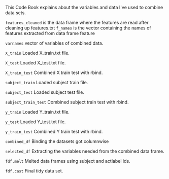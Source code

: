 This Code Book explains about the variables and data I've used to combine data sets.


``` features_cleaned ``` is the data frame where the features are read after cleaning up features.txt
``` f_names ``` is the vector containing the names of features extracted from data frame feature

``` varnames ``` vector of variables of combined data.

``` X_train ``` Loaded X_train.txt file.

``` X_test ``` Loaded X_test.txt file.

``` X_train_test ``` Combined X train test with rbind.

``` subject_train ``` Loaded subject train file.

``` subject_test ``` Loaded subject test file.

``` subject_train_test ``` Combined subject train test with rbind.

``` y_train ``` Loaded Y_train.txt file.

``` y_test ``` Loaded Y_test.txt file.

``` y_train_test ``` Combined Y train test with rbind.

``` combined_df ``` Binding the datasets got columnwise

``` selected_df ``` Extracting the variables needed from the combined data frame.

``` fdf.melt ``` Melted data frames using subject and actlabel ids.

``` fdf.cast ``` Final tidy data set.